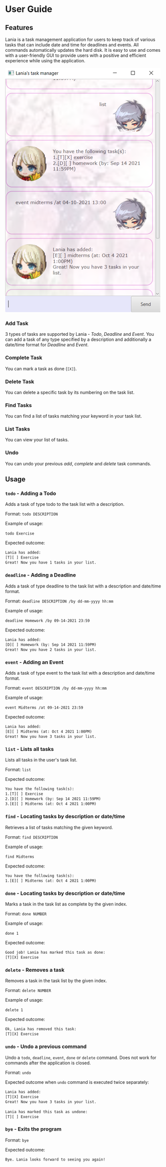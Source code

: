 # User Guide

## Features 
Lania is a task management application for users to keep track of various tasks
that can include date and time for deadlines and events. All commands automatically
updates the hard disk. It is easy to use and comes with a user-friendly GUI to 
provide users with a positive and efficient experience while using the application.

![Lania](Ui.png)

### Add Task

3 types of tasks are supported by Lania - *Todo*, *Deadline* and *Event*.
You can add a task of any type specified by a description and additionally a
date/time format for *Deadline* and *Event*.

### Complete Task
You can mark a task as done (`[X]`).

### Delete Task
You can delete a specific task by its numbering on the task list.

### Find Tasks
You can find a list of tasks matching your keyword in your task list.

### List Tasks
You can view your list of tasks.

### Undo
You can undo your previous *add*, *complete* and *delete* task commands.

## Usage

### `todo` - Adding a Todo

Adds a task of type todo to the task list with a description.

Format: `todo DESCRIPTION`

Example of usage: 

`todo Exercise`

Expected outcome:

```
Lania has added: 
[T][ ] Exercise
Great! Now you have 1 tasks in your list.
```

### `deadline` - Adding a Deadline

Adds a task of type deadline to the task list with a description and date/time format.

Format: `deadline DESCRIPTION /by dd-mm-yyyy hh:mm`

Example of usage:

`deadline Homework /by 09-14-2021 23:59`

Expected outcome:

```
Lania has added: 
[D][ ] Homework (by: Sep 14 2021 11:59PM)
Great! Now you have 2 tasks in your list.
```

### `event` - Adding an Event

Adds a task of type event to the task list with a description and date/time format.

Format: `event DESCRIPTION /by dd-mm-yyyy hh:mm`

Example of usage:

`event Midterms /at 09-14-2021 23:59`

Expected outcome:

```
Lania has added: 
[E][ ] Midterms (at: Oct 4 2021 1:00PM)
Great! Now you have 3 tasks in your list.
```

### `list` - Lists all tasks

Lists all tasks in the user's task list.

Format: `list`

Expected outcome:

```
You have the following task(s):
1.[T][ ] Exercise
2.[D][ ] Homework (by: Sep 14 2021 11:59PM)
3.[E][ ] Midterms (at: Oct 4 2021 1:00PM)
```

### `find` - Locating tasks by description or date/time

Retrieves a list of tasks matching the given keyword.

Format: `find DESCRIPTION`

Example of usage:

`find Midterms`

Expected outcome:

```
You have the following task(s):
1.[E][ ] Midterms (at: Oct 4 2021 1:00PM)
```

### `done` - Locating tasks by description or date/time

Marks a task in the task list as complete by the given index.

Format: `done NUMBER`

Example of usage:

`done 1`

Expected outcome:

```
Good job! Lania has marked this task as done:
[T][X] Exercise
```

### `delete` - Removes a task

Removes a task in the task list by the given index.

Format: `delete NUMBER`

Example of usage:

`delete 1`

Expected outcome:

```
Ok, Lania has removed this task:
[T][X] Exercise
```

### `undo` - Undo a previous command

Undo a `todo`, `deadline`, `event`, `done` or `delete` command. Does not work for commands after the application is closed.

Format: `undo`

Expected outcome when `undo` command is executed twice separately:

```
Lania has added: 
[T][X] Exercise
Great! Now you have 3 tasks in your list.

Lania has marked this task as undone:
[T][ ] Exercise
```

### `bye` - Exits the program

Format: `bye`

Expected outcome:

```
Bye. Lania looks forward to seeing you again!
```